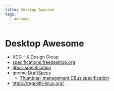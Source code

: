 ```yaml
---
title: Desktop Awesome
tags:
  - Awesome
---
```


# Desktop Awesome

- XDG - X Design Group
- [specifications.freedesktop.org](https://specifications.freedesktop.org)
- [dbus-specification](https://dbus.freedesktop.org/doc/dbus-specification.html)
- gnome [DraftSpecs](https://wiki.gnome.org/DraftSpecs)
  - [Thumbnail management DBus specification](https://wiki.gnome.org/DraftSpecs/ThumbnailerSpec)
- https://regolith-linux.org/
